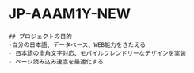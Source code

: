 # JP-AAAM1Y-NEW
    
    ## プロジェクトの目的
    -自分の日本語、データベース、WEB能力をきたえる
    - 日本語の全角文字対応、モバイルフレンドリーなデザインを実装
    - ページ読み込み速度を最適化する
